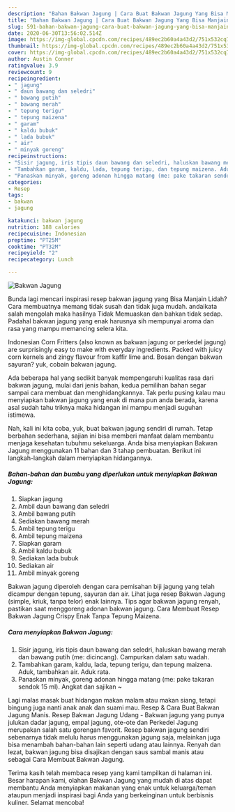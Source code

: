```yaml
---
description: "Bahan Bakwan Jagung | Cara Buat Bakwan Jagung Yang Bisa Manjain Lidah"
title: "Bahan Bakwan Jagung | Cara Buat Bakwan Jagung Yang Bisa Manjain Lidah"
slug: 591-bahan-bakwan-jagung-cara-buat-bakwan-jagung-yang-bisa-manjain-lidah
date: 2020-06-30T13:56:02.514Z
image: https://img-global.cpcdn.com/recipes/489ec2b60a4a43d2/751x532cq70/bakwan-jagung-foto-resep-utama.jpg
thumbnail: https://img-global.cpcdn.com/recipes/489ec2b60a4a43d2/751x532cq70/bakwan-jagung-foto-resep-utama.jpg
cover: https://img-global.cpcdn.com/recipes/489ec2b60a4a43d2/751x532cq70/bakwan-jagung-foto-resep-utama.jpg
author: Austin Conner
ratingvalue: 3.9
reviewcount: 9
recipeingredient:
- " jagung"
- " daun bawang dan seledri"
- " bawang putih"
- " bawang merah"
- " tepung terigu"
- " tepung maizena"
- " garam"
- " kaldu bubuk"
- " lada bubuk"
- " air"
- " minyak goreng"
recipeinstructions:
- "Sisir jagung, iris tipis daun bawang dan seledri, haluskan bawang merah dan bawang putih (me: dicincang). Campurkan dalam satu wadah."
- "Tambahkan garam, kaldu, lada, tepung terigu, dan tepung maizena. Aduk, tambahkan air. Aduk rata."
- "Panaskan minyak, goreng adonan hingga matang (me: pake takaran sendok 15 ml). Angkat dan sajikan ~"
categories:
- Resep
tags:
- bakwan
- jagung

katakunci: bakwan jagung 
nutrition: 188 calories
recipecuisine: Indonesian
preptime: "PT25M"
cooktime: "PT32M"
recipeyield: "2"
recipecategory: Lunch

---
```



![Bakwan Jagung](https://img-global.cpcdn.com/recipes/489ec2b60a4a43d2/751x532cq70/bakwan-jagung-foto-resep-utama.jpg)

Bunda lagi mencari inspirasi resep bakwan jagung yang Bisa Manjain Lidah? Cara membuatnya memang tidak susah dan tidak juga mudah. andaikata salah mengolah maka hasilnya Tidak Memuaskan dan bahkan tidak sedap. Padahal bakwan jagung yang enak harusnya sih mempunyai aroma dan rasa yang mampu memancing selera kita.

Indonesian Corn Fritters (also known as bakwan jagung or perkedel jagung) are surprisingly easy to make with everyday ingredients. Packed with juicy corn kernels and zingy flavour from kaffir lime and. Bosan dengan bakwan sayuran? yuk, cobain bakwan jagung.

Ada beberapa hal yang sedikit banyak mempengaruhi kualitas rasa dari bakwan jagung, mulai dari jenis bahan, kedua pemilihan bahan segar sampai cara membuat dan menghidangkannya. Tak perlu pusing kalau mau menyiapkan bakwan jagung yang enak di mana pun anda berada, karena asal sudah tahu triknya maka hidangan ini mampu menjadi suguhan istimewa.


Nah, kali ini kita coba, yuk, buat bakwan jagung sendiri di rumah. Tetap berbahan sederhana, sajian ini bisa memberi manfaat dalam membantu menjaga kesehatan tubuhmu sekeluarga. Anda bisa menyiapkan Bakwan Jagung menggunakan 11 bahan dan 3 tahap pembuatan. Berikut ini langkah-langkah dalam menyiapkan hidangannya.

<!--inarticleads1-->

##### Bahan-bahan dan bumbu yang diperlukan untuk menyiapkan Bakwan Jagung:

1. Siapkan  jagung
1. Ambil  daun bawang dan seledri
1. Ambil  bawang putih
1. Sediakan  bawang merah
1. Ambil  tepung terigu
1. Ambil  tepung maizena
1. Siapkan  garam
1. Ambil  kaldu bubuk
1. Sediakan  lada bubuk
1. Sediakan  air
1. Ambil  minyak goreng


Bakwan jagung diperoleh dengan cara pemisahan biji jagung yang telah dicampur dengan tepung, sayuran dan air. Lihat juga resep Bakwan Jagung (simple, kriuk, tanpa telor) enak lainnya. Tips agar bakwan jagung renyah, pastikan saat menggoreng adonan bakwan jagung. Cara Membuat Resep Bakwan Jagung Crispy Enak Tanpa Tepung Maizena. 

<!--inarticleads2-->

##### Cara menyiapkan Bakwan Jagung:

1. Sisir jagung, iris tipis daun bawang dan seledri, haluskan bawang merah dan bawang putih (me: dicincang). Campurkan dalam satu wadah.
1. Tambahkan garam, kaldu, lada, tepung terigu, dan tepung maizena. Aduk, tambahkan air. Aduk rata.
1. Panaskan minyak, goreng adonan hingga matang (me: pake takaran sendok 15 ml). Angkat dan sajikan ~


Lagi malas masak buat hidangan makan malam atau makan siang, tetapi bingung juga nanti anak anak dan suami mau. Resep &amp; Cara Buat Bakwan Jagung Manis. Resep Bakwan Jagung Udang - Bakwan jagung yang punya julukan dadar jagung, empal jagung, ote-ote dan Perkedel Jagung merupakan salah satu gorengan favorit. Resep bakwan jagung sendiri sebenarnya tidak melulu harus menggunakan jagung saja, melainkan juga bisa menambah bahan-bahan lain seperti udang atau lainnya. Renyah dan lezat, bakwan jagung bisa disajikan dengan saus sambal manis atau sebagai Cara Membuat Bakwan Jagung. 

Terima kasih telah membaca resep yang kami tampilkan di halaman ini. Besar harapan kami, olahan Bakwan Jagung yang mudah di atas dapat membantu Anda menyiapkan makanan yang enak untuk keluarga/teman ataupun menjadi inspirasi bagi Anda yang berkeinginan untuk berbisnis kuliner. Selamat mencoba!
